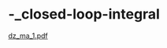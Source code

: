 # -_closed-loop-integral

[dz_ma_1.pdf](https://github.com/Alexander3578/-_closed---loop-integral/files/8408386/dz_ma_1.pdf)

